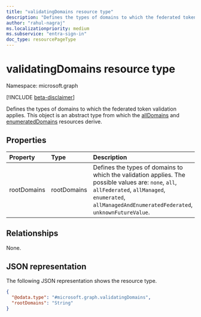 ```yaml
---
title: "validatingDomains resource type"
description: "Defines the types of domains to which the federated token validation applies."
author: "rahul-nagraj"
ms.localizationpriority: medium
ms.subservice: "entra-sign-in"
doc_type: resourcePageType
---
```


# validatingDomains resource type

Namespace: microsoft.graph

[!INCLUDE [beta-disclaimer](../../includes/beta-disclaimer.md)]

Defines the types of domains to which the federated token validation applies.
This object is an abstract type from which the [allDomains](../resources/alldomains.md) and [enumeratedDomains](../resources/enumerateddomains.md) resources derive.

## Properties
|Property|Type|Description|
|:---|:---|:---|
|rootDomains|rootDomains|Defines the types of domains to which the validation applies. The possible values are: `none`, `all`, `allFederated`, `allManaged`, `enumerated`, `allManagedAndEnumeratedFederated`, `unknownFutureValue`.|

## Relationships
None.

## JSON representation
The following JSON representation shows the resource type.
<!-- {
  "blockType": "resource",
  "@odata.type": "microsoft.graph.validatingDomains"
}
-->
``` json
{
  "@odata.type": "#microsoft.graph.validatingDomains",
  "rootDomains": "String"
}
```